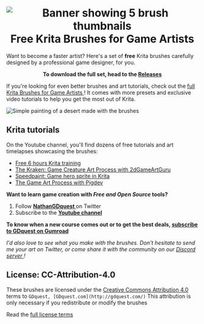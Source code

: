 <h1 align="center">
    <img src="https://raw.githubusercontent.com/GDquest/free-krita-brushes/master/img/gdquest-free-krita-brushes-banner.png" alt="Banner showing 5 brush thumbnails" />
    Free Krita Brushes for Game Artists
</h1>

Want to become a faster artist? Here's a set of **free** Krita brushes carefully designed by a professional game designer, for you.

**<p align="center">To download the full set, head to the <a href="https://github.com/GDquest/free-krita-brushes/releases">Releases</a></p>**

If you're looking for even better brushes and art tutorials, check out the [ full Krita Brushes for Game Artists ](https://gumroad.com/l/krita-brushes-for-game-artists)! It comes with more presets  and exclusive video tutorials to help you get the most out of Krita.

![ Simple painting of a desert made with the brushes ](https://user-images.githubusercontent.com/12694995/30371150-eed7618c-9879-11e7-80bd-cc01d7e311a8.jpg)

## Krita tutorials

On the Youtube channel, you'll find dozens of free tutorials and art timelapses showcasing the brushes:

- [Free 6 hours Krita training](http://gdquest.com/tutorial/art/krita-tutorial-for-game-artists/)
- [The Kraken: Game Creature Art Process with 2dGameArtGuru]( https://youtu.be/V2CDT8_VmUk)
- [Speedpaint: Game hero sprite in Krita]( https://youtu.be/FGf56Jfa6JI)
- [The Game Art Process with Pigdev]( https://youtu.be/eGfeXRlxn9A)


**Want to learn game creation with _Free and Open Source_ tools?**

1. Follow **[ NathanGDquest ](https://twitter.com/NathanGDquest)** on Twitter
1. Subscribe to the **[ Youtube channel ](http://youtube.com/c/gdquest)**

**To know when a new course comes out or to get the best deals, [ subscribe to GDquest on Gumroad ](https://gumroad.com/follow_from_embed_form)**


*I'd also love to see what you make with the brushes. Don't hesitate to send me your art on Twitter, or come share it with the community on our [ Discord server ](https://discord.gg/87NNb3Z)!*

## License: CC-Attribution-4.0

These brushes are licensed under the [ Creative Commons Attribution 4.0 ](https://creativecommons.org/licenses/by/4.0/) terms to `GDquest, [GDquest.com](http://gdquest.com/)`
This attribution is only necessary if you redistribute or modify the brushes

Read the [ full license terms ](https://creativecommons.org/licenses/by/4.0/legalcode)
